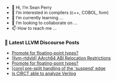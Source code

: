 - 👋 Hi, I’m Sean Perry
- 👀 I’m interested in compilers (c++, COBOL, llvm)
- 🌱 I’m currently learning ...
- 💞️ I’m looking to collaborate on ...
- 📫 How to reach me ...

<!---
s66perry/s66perry is a ✨ special ✨ repository because its `README.md` (this file) appears on your GitHub profile.
You can click the Preview link to take a look at your changes.
--->
### 📕 Latest LLVM Discourse Posts

<!-- DISCOURSE-LLVM:START -->
- [Promote for floating-point types?](https://discourse.llvm.org/t/promote-for-floating-point-types/75063#post_3)
- [[llvm-rtdyld] AArch64 ABI Relocation Restrictions](https://discourse.llvm.org/t/llvm-rtdyld-aarch64-abi-relocation-restrictions/74616#post_16)
- [Promote for floating-point types?](https://discourse.llvm.org/t/promote-for-floating-point-types/75063#post_2)
- [[coro] pre-split handling of the &#39;suspend&#39; edge](https://discourse.llvm.org/t/coro-pre-split-handling-of-the-suspend-edge/75043#post_4)
- [Is CIRCT able to analyze Verilog](https://discourse.llvm.org/t/is-circt-able-to-analyze-verilog/66281?page=2#post_32)
<!-- DISCOURSE-LLVM:END -->
